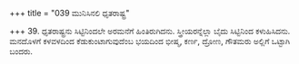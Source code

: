 +++
title = "039 ಮುನಿಸಿನಲಿ ಧೃತರಾಷ್ಟ್ರ"

+++
39. ಧೃತರಾಷ್ಟ್ರನು ಸಿಟ್ಟಿನಿಂದಲೇ ಅರಮನೆಗೆ ಹಿಂತಿರುಗಿದನು. ಸ್ತ್ರೀಯರನ್ನೆಲ್ಲಾ ಬೈದು ಸಿಟ್ಟಿನಿಂದ ಕಳುಹಿಸಿದನು. ಮನದೊಳಗೆ ಕಳವಳದಿಂದ ಕೆಡುಕುಂಟಾಗುವುದೆಂಬ ಭಯದಿಂದ ಭೀಷ್ಮ, ಕರ್ಣ, ದ್ರೋಣ, ಗೌತಮರು ಅಲ್ಲಿಗೆ ಒಟ್ಟಾಗಿ ಬಂದರು.